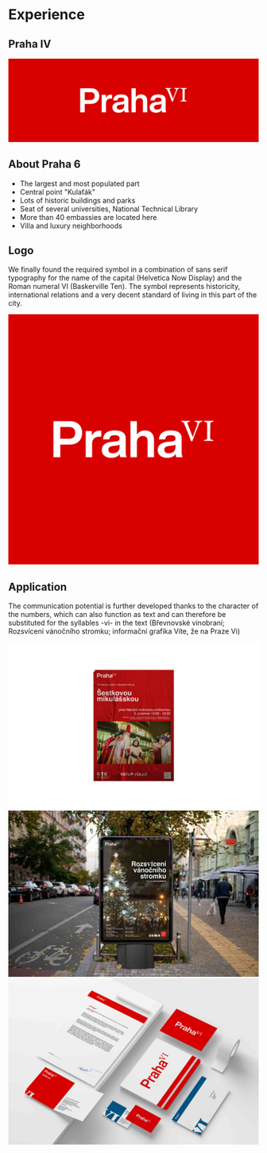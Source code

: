 # Experience

## Praha IV

![PVI_introduction](images/PVI_introduction.png)


## About Praha 6

- The largest and most populated part
- Central point "Kulaťák"
- Lots of historic buildings and parks
- Seat of several universities, National Technical Library
- More than 40 embassies are located here
- Villa and luxury neighborhoods


## Logo

We finally found the required symbol in a combination of sans serif typography for the name of the capital (Helvetica Now Display) and the Roman numeral VI (Baskerville Ten). The symbol represents historicity, international relations and a very decent standard of living in this part of the city.

![PVI_logo](images/PVI_logo.png)



## Application

The communication potential is further developed thanks to the character of the numbers, which can also function as text and can therefore be substituted for the syllables -vi- in the text (Břevnovské vinobraní; Rozsvícení vánočního stromku; informační grafika Víte, že na Praze Vi)

![PVI_poster1](images/PVI_poster1.png)
![PVI_poster2](images/PVI_poster2.jpg)
![PVI_stationary](images/PVI_stationary.jpg)
